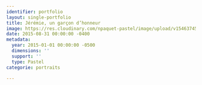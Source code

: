 ```yaml
---
identifier: portfolio
layout: single-portfolio
title: Jérémie, un garçon d’honneur
image: https://res.cloudinary.com/npaquet-pastel/image/upload/v1546374508/J%C3%A9r%C3%A9mie-pastel-20-X-25-cm-20151.jpg
date: 2015-08-31 00:00:00 -0400
metadata:
  year: 2015-01-01 00:00:00 -0500
  dimensions: ''
  support: ''
  type: Pastel
categorie: portraits

---
```

